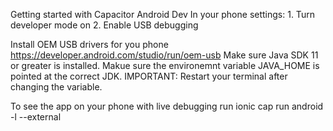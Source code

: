 Getting started with Capacitor Android Dev
In your phone settings: 1. Turn developer mode on 2. Enable USB debugging

Install OEM USB drivers for you phone https://developer.android.com/studio/run/oem-usb
Make sure Java SDK 11 or greater is installed.
Makue sure the environemnt variable JAVA_HOME is pointed at the correct JDK.
IMPORTANT: Restart your terminal after changing the variable.

To see the app on your phone with live debugging run
ionic cap run android -l --external
